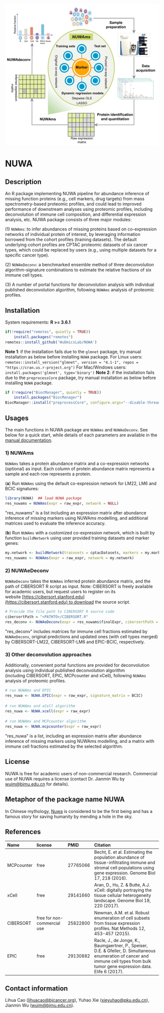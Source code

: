 ![header ](imgs/nuwa.jpg)

# NUWA

## Description

An R package implementing NUWA pipeline for abundance inference of missing function proteins (e.g., cell markers, drug targets) from mass spectrometry-based proteomic profiles, and could lead to improved performance of downstream analyses using proteomic profiles, including deconvolution of immune cell composition, and differential expression analysis, etc. NUWA package consists of three major modules:

(1) `NUWAms`: to infer abundances of missing  proteins based on co-expression networks of individual protein of interest, by leveraging information borrowed from the cohort profiles (training datasets). The default underlying cohort profiles are CPTAC proteomic datasets of six cancer types, which could be replaced by users (e.g., using multiple datasets for a specific cancer type).

(2) `NUWAeDeconv`: a benchmarked ensemble method of three deconvolution algorithm-signature combinations to estimate the relative fractions of six immune cell types. 

(3) A number of portal functions for deconvolution analysis with individual published deconvolution algorithm, following `NUWAms` analysis of proteomic profiles.


## Installation

System requirements: <b>R >= 3.6.1</b>

```R
if(!require("remotes", quietly = TRUE))
    install.packages("remotes")
remotes::install_github('WuOmicsLab/NUWA')
```
<b>Note 1</b>: if the installation fails due to the `glmnet` package, try manual installation as below before installing `NUWA` package.
For Linux users:
`remotes::install_version("glmnet", version = "4.1-1", repos = "https://cran.us.r-project.org")` 
For Mac/Windows users:
`install.packages('glmnet', type='binary')`
<b>Note 2</b>: if the installation fails due to the `preprocessCore` package, try manual installation as below before installing `NUWA` package.

```R
if (!require("BiocManager", quietly = TRUE))
    install.packages("BiocManager")
BiocManager::install("preprocessCore", configure.args="--disable-threading", force = TRUE)
```

## Usages

The main functions in NUWA package are `NUWAms` and `NUWAeDeconv`. See below for a quick start, while details of each parameters are available in the [manual documentation](https://github.com/WuOmicsLab/NUWA/blob/main/NUWA_1.1.pdf).

### 1) NUWAms

`NUWAms` takes a protein abundance matrix and a co-expression networks (optional) as input. Each column of protein abundance matrix represents a sample and each row represents a protein.  

(**a**) Run `NUWAms` using the default co-expression network for LM22, LM6 and BCIC signatures:

```R
library(NUWA)  ## load NUWA package
res_nuwams = NUWAms(expr = raw_expr, network = NULL)
```
"res_nuwams" is a list including an expression matrix after abundance inference of missing markers using NUWAms modelling, and additional matrices used to evaluate the inference accuracy.

(**b**) Run `NUWAms` with a customized co-expression network, which is built by function `buildNetwork` using user provided training datasets and marker genes:

```R
my.network <- buildNetwork(trainsets = cptacDatasets, markers = my.markers)
res_nuwams <- NUWAms(expr = raw_expr, network = my.network)
```

### 2) NUWAeDeconv

`NUWAeDeconv` takes the `NUWAms` inferred protein abundance matrix, and the path of CIBERSORT R script as input. Note: CIBERSORT is  freely available for academic users, but request users  to register on its website [https://cibersort.stanford.edu](https://cibersort.stanford.edu) to download the  source script.

```R
# Provide the file path to CIBERSORT R source code
cibersortPath = "<PATHTO>/CIBERSORT.R"
res_deconv <- NUWAeDeconv(expr = res_nuwams$finalExpr, cibersortPath = cibersortPath)
```

"res_deconv" includes matrices for immune cell fractions estimated by `NUWAeDeconv`,  original predictions and updated ones (with cell types merged)  by CIBERSORT-LM22, CIBERSORT-LM6 and EPIC-BCIC, respectively. 


### 3) Other deconvolution approaches

Additionally, convenient portal functions are provided for deconvolution analysis using individual published deconvolution algorithm (including CIBERSORT, EPIC, MCPcounter and xCell), following `NUWAms` analysis of proteomic profiles.

```R
# run NUWAms and EPIC
res_nuwa <- NUWA.EPIC(expr = raw_expr, signature_matrix = BCIC)

# run NUWAms and xCell algorithm
res_nuwa <- NUWA.xcell(expr = raw_expr)

# run NUWAms and MCPcounter algorithm
res_nuwa <- NUWA.mcpcounter(expr = raw_expr)
```
"res_nuwa" is a list, including an expression matrix after abundance inference of missing markers using NUWAms modelling, and a matrix with immune cell fractions estimated by the selected algorithm.

## License
NUWA is free for academic users of non-commercial research. Commercial use of NUWA requires a license (contact Dr. Jianmin Wu by wujm@bjmu.edu.cn for details). 

## Metaphor of the package name NUWA
In Chinese mythology, [Nuwa](https://mythopedia.com/topics/nuwa) is considered to be the first being and has a famous story for saving humanity by mending a hole in the sky.

## References
| Name | license | PMID | Citation |
| :- | :- | :- |:- |
| MCPcounter | free | 27765066 | Becht, E. et al. Estimating the population abundance of tissue-infiltrating immune and stromal cell populations using gene expression. Genome Biol 17, 218 (2016). |
| xCell | free | 29141660 | Aran, D., Hu, Z. & Butte, A.J. xCell: digitally portraying the tissue cellular heterogeneity landscape. Genome Biol 18, 220 (2017). |
| CIBERSORT | free for non-commercial use | 25822800 | Newman, A.M. et al. Robust enumeration of cell subsets from tissue expression profiles. Nat Methods 12, 453-457 (2015). |
| EPIC | free | 29130882 | Racle, J., de Jonge, K., Baumgaertner, P., Speiser, D.E. & Gfeller, D. Simultaneous enumeration of cancer and immune cell types from bulk tumor gene expression data. Elife 6 (2017). |

## Contact information
Lihua Cao (lihuacao@bjcancer.org), Yuhao Xie (xieyuhao@pku.edu.cn), Jianmin Wu (wujm@bjmu.edu.cn).

